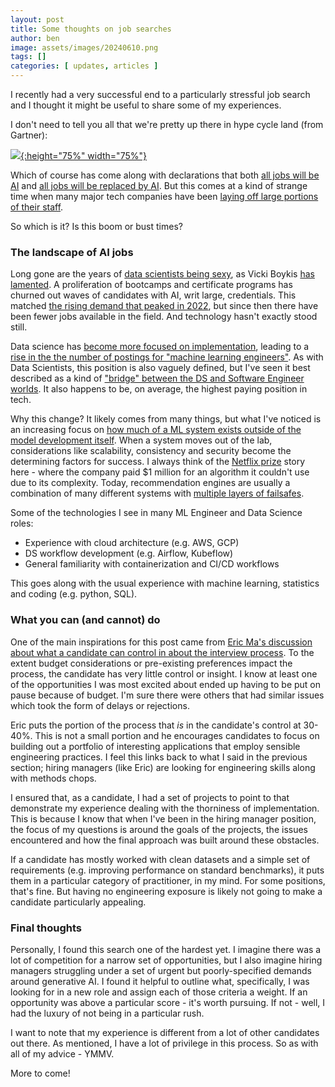 ```yaml
---
layout: post
title: Some thoughts on job searches
author: ben
image: assets/images/20240610.png
tags: []
categories: [ updates, articles ]
---
```


I recently had a very successful end to a particularly stressful job search and I thought it might be useful to share some of my experiences.

I don't need to tell you all that we're pretty up there in hype cycle land (from Gartner):

[![]({{site.url}}/assets/20240528_hype_23.png){:height="75%" width="75%"}]({{site.url}}/assets/20240528_hype_23.png)

Which of course has come along with declarations that both [all jobs will be AI](https://edisonandblack.com/pages/over-97-million-jobs-set-to-be-created-by-ai.html) and [all jobs will be replaced by AI](https://www.bbc.com/news/technology-65102150).  But this comes at a kind of strange time when many major tech companies have been [laying off large portions of their staff](https://techcrunch.com/2024/05/28/tech-layoffs-2023-list/).  

So which is it? Is this boom or bust times?

### The landscape of AI jobs
Long gone are the years of [data scientists being sexy](https://www.hiringlab.org/2019/01/17/data-scientist-job-outlook/), as Vicki Boykis [has lamented](https://vickiboykis.com/2019/02/13/data-science-is-different-now/).  A proliferation of bootcamps and certificate programs has churned out waves of candidates with AI, writ large, credentials.  This matched [the rising demand that peaked in 2022](https://www.hiringlab.org/2024/03/14/march-2024-us-labor-market-update/), but since then there have been fewer jobs available in the field.  And technology hasn't exactly stood still.

Data science has [become more focused on implementation](https://medium.com/@emmanuelameisen/most-impactful-a-i-trends-of-2018-the-rise-of-ml-engineering-4b1c704f263c), leading to a [rise in the the number of postings for "machine learning engineers"](https://www.linkedin.com/pulse/humans-only-rising-demand-machine-learning-engineers-michiel-klompen/).  As with Data Scientists, this position is also vaguely defined, but I've seen it best described as a kind of ["bridge" between the DS and Software Engineer worlds](https://moldstud.com/articles/p-machine-learning-engineering-impacts-on-the-job-market-and-economy).  It also happens to be, on average, the highest paying position in tech.

Why this change? It likely comes from many things, but what I've noticed is an increasing focus on [how much of a ML system exists outside of the model development itself](https://proceedings.neurips.cc/paper_files/paper/2015/file/86df7dcfd896fcaf2674f757a2463eba-Paper.pdf).  When a system moves out of the lab, considerations like scalability, consistency and security become the determining factors for success.  I always think of the [Netflix prize](https://www.wired.com/2012/04/netflix-prize-costs/) story here - where the company paid $1 million for an algorithm it couldn't use due to its complexity.  Today, recommendation engines are usually a combination of many different systems with [multiple layers of failsafes](https://netflixtechblog.medium.com/recsysops-best-practices-for-operating-a-large-scale-recommender-system-95bbe195a841).  

Some of the technologies I see in many ML Engineer and Data Science roles:
- Experience with cloud architecture (e.g. AWS, GCP)
- DS workflow development (e.g. Airflow, Kubeflow)
- General familiarity with containerization and CI/CD workflows

This goes along with the usual experience with machine learning, statistics and coding (e.g. python, SQL).

### What you can (and cannot) do

One of the main inspirations for this post came from [Eric Ma's discussion about what a candidate can control in about the interview process](https://ericmjl.github.io/blog/2021/11/28/what-candidates-can-and-cannot-control-in-their-job-hunt/).  To the extent budget considerations or pre-existing preferences impact the process, the candidate has very little control or insight.  I know at least one of the opportunities I was most excited about ended up having to be put on pause because of budget.  I'm sure there were others that had similar issues which took the form of delays or rejections.  

Eric puts the portion of the process that _is_ in the candidate's control at 30-40%.  This is not a small portion and he encourages candidates to focus on building out a portfolio of interesting applications that employ sensible engineering practices.  I feel this links back to what I said in the previous section; hiring managers (like Eric) are looking for engineering skills along with methods chops.  

I ensured that, as a candidate, I had a set of projects to point to that demonstrate my experience dealing with the thorniness of implementation.  This is because I know that when I've been in the hiring manager position, the focus of my questions is around the goals of the projects, the issues encountered and how the final approach was built around these obstacles.  

If a candidate has mostly worked with clean datasets and a simple set of requirements (e.g. improving performance on standard benchmarks), it puts them in a particular category of practitioner, in my mind.  For some positions, that's fine.  But having no engineering exposure is likely not going to make a candidate particularly appealing.

### Final thoughts
Personally, I found this search one of the hardest yet.  I imagine there was a lot of competition for a narrow set of opportunities, but I also imagine hiring managers struggling under a set of urgent but poorly-specified demands around generative AI.  I found it helpful to outline what, specifically, I was looking for in a new role and assign each of those criteria a weight.  If an opportunity was above a particular score - it's worth pursuing.  If not - well, I had the luxury of not being in a particular rush.

I want to note that my experience is different from a lot of other candidates out there.  As mentioned, I have a lot of privilege in this process.  So as with all of my advice - YMMV.

More to come!